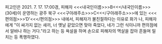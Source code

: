 피고인은 2021. 7. 17. 17:00경, 피해자 <<<내국인이름>>>B<<</내국인이름>>>(30세)이 운영하는 광주 북구 <<<구아래주소>>>C<<</구아래주소>>>에 있는 <<<편의점>>>‘D'<<</편의점>>> 내에서, 피해자가 불친절하다는 이유로 화가 나, 피해자에게 "이 싸가지 없는 새끼, 너 옛날 같았으면 맞아 죽었다, 네가 그런 식이니까 편의점에서 알바나 하는 거다."라고 하는 등 욕설을 하며 손으로 피해자의 멱살을 잡아 흔들며 밀치는 등 폭행하였다.
